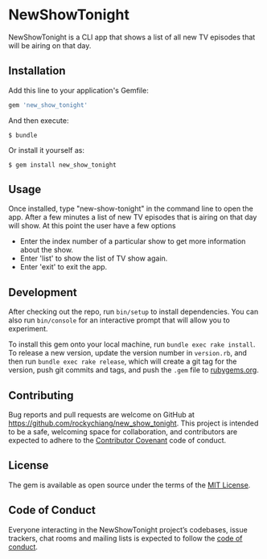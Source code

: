 # NewShowTonight

NewShowTonight is a CLI app that shows a list of all new TV episodes that will be airing on that day.

## Installation

Add this line to your application's Gemfile:

```ruby
gem 'new_show_tonight'
```

And then execute:

    $ bundle

Or install it yourself as:

    $ gem install new_show_tonight

## Usage

Once installed, type "new-show-tonight" in the command line to open the app. After a few minutes a list of new TV episodes that is airing on that day will show. At this point the user have a few options
  - Enter the index number of a particular show to get more information about the show.
  - Enter 'list' to show the list of TV show again.
  - Enter 'exit' to exit the app.

## Development

After checking out the repo, run `bin/setup` to install dependencies. You can also run `bin/console` for an interactive prompt that will allow you to experiment.

To install this gem onto your local machine, run `bundle exec rake install`. To release a new version, update the version number in `version.rb`, and then run `bundle exec rake release`, which will create a git tag for the version, push git commits and tags, and push the `.gem` file to [rubygems.org](https://rubygems.org).

## Contributing

Bug reports and pull requests are welcome on GitHub at https://github.com/rockychiang/new_show_tonight. This project is intended to be a safe, welcoming space for collaboration, and contributors are expected to adhere to the [Contributor Covenant](http://contributor-covenant.org) code of conduct.

## License

The gem is available as open source under the terms of the [MIT License](https://opensource.org/licenses/MIT).

## Code of Conduct

Everyone interacting in the NewShowTonight project’s codebases, issue trackers, chat rooms and mailing lists is expected to follow the [code of conduct](https://github.com/rockychiang/new_show_tonight/blob/master/CODE_OF_CONDUCT.md).
